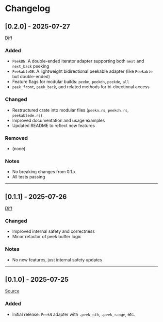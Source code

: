 # Changelog

## [0.2.0] - 2025-07-27
[Diff](https://github.com/yua134/peeknth/compare/v0.1.1...v0.2.0)
### Added
- `PeekDN`: A double-ended iterator adapter supporting both `next` and `next_back` peeking
- `PeekableDE`: A lightweight bidirectional peekable adapter (like `Peekable` but double-ended)
- Feature flags for modular builds: `peekn`, `peekdn`, `peekde`, `all`
- `peek_front`, `peek_back`, and related methods for bi-directional access

### Changed
- Restructured crate into modular files (`peekn.rs`, `peekdn.rs`, `peekablede.rs`)
- Improved documentation and usage examples
- Updated README to reflect new features

### Removed
- (none)

### Notes
- No breaking changes from 0.1.x
- All tests passing
---

## [0.1.1] - 2025-07-26
[Diff](https://github.com/yua134/peeknth/compare/v0.1.0...v0.1.1)
### Changed
- Improved internal safety and correctness
- Minor refactor of peek buffer logic

### Notes
- No new features, just internal safety updates



---

## [0.1.0] - 2025-07-25

[Source](https://github.com/yua134/peeknth/releases/tag/v0.1.0)
### Added
- Initial release: `PeekN` adapter with `.peek_nth`, `.peek_range`, etc.
